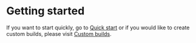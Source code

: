 # Getting started

If you want to start quickly, go to [Quick start](/docs/getting-started/quick-start) or if you would
like to create custom builds, please visit [Custom builds](/docs/getting-started/custom-builds).
